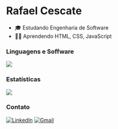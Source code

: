 
<h1 align="left">Rafael Cescate</h1>

- 🎓 Estudando Engenharia de Software
- 👨‍💻 Aprendendo HTML, CSS, JavaScript

### Linguagens e Soffware

<img src="https://skillicons.dev/icons?i=html,css,js,github,vscode" />

### Estatísticas

<a href="https://github.com/RafaelCescate">
  <img  align="center" src="https://github-readme-stats.vercel.app/api?username=RafaelCescate&show_icons=true&theme=radical" />
</a>

<br>

### Contato

[![LinkedIn](https://img.shields.io/badge/LinkedIn-blue?logo=linkedin&logoColor=white)](https://www.linkedin.com/in/rafael-cescate)
[![Gmail](https://img.shields.io/badge/Gmail-red?logo=gmail&logoColor=white)](https://mail.google.com/mail/?view=cm&fs=1&to=cescate.rafael@gmail.com&su=ASSUNTO&body=MENSAGEM)
